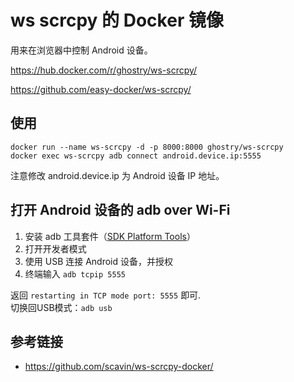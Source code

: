 # ws scrcpy 的 Docker 镜像

用来在浏览器中控制 Android 设备。

https://hub.docker.com/r/ghostry/ws-scrcpy/

https://github.com/easy-docker/ws-scrcpy/

## 使用

```
docker run --name ws-scrcpy -d -p 8000:8000 ghostry/ws-scrcpy
docker exec ws-scrcpy adb connect android.device.ip:5555
```

注意修改 android.device.ip 为 Android 设备 IP 地址。

## 打开 Android 设备的 adb over Wi-Fi

1. 安装 adb 工具套件（[SDK Platform Tools](https://developer.android.com/studio/releases/platform-tools)）
2. 打开开发者模式
3. 使用 USB 连接 Android 设备，并授权
4. 终端输入 `adb tcpip 5555`

返回 `restarting in TCP mode port: 5555` 即可.  
切换回USB模式：`adb usb`

## 参考链接

* https://github.com/scavin/ws-scrcpy-docker/
